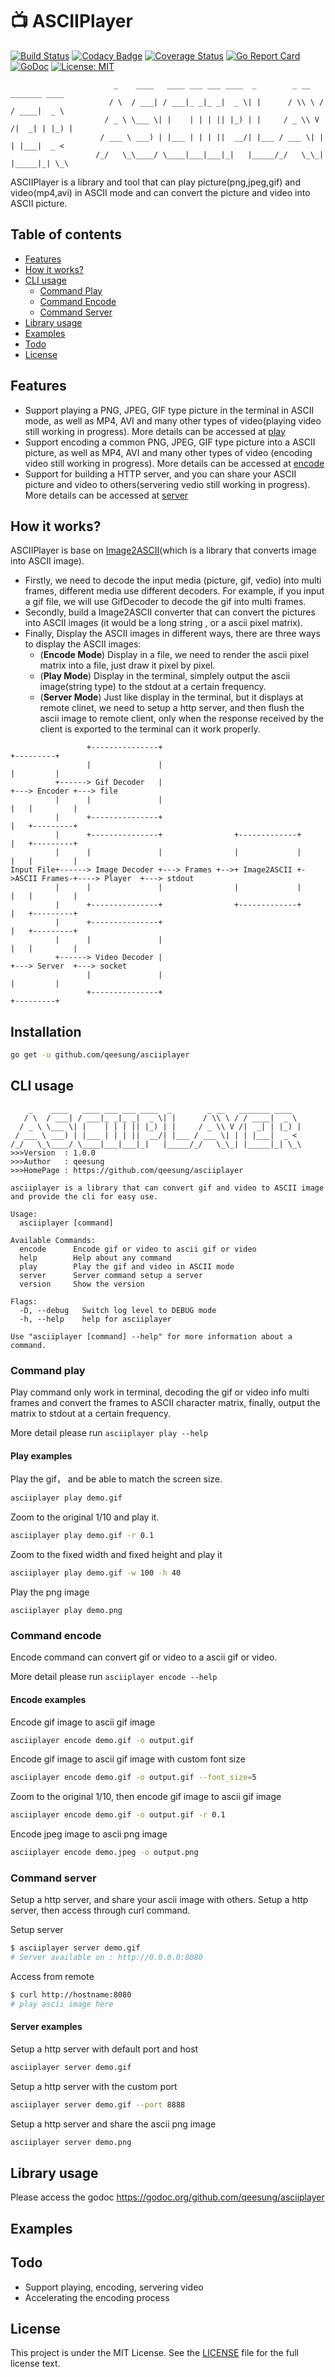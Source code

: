 
# :tv: ASCIIPlayer

[![Build Status](https://travis-ci.org/qeesung/asciiplayer.svg?branch=master)](https://travis-ci.org/qeesung/asciiplayer)
[![Codacy Badge](https://api.codacy.com/project/badge/Grade/2dba80ebf4c04687a320858c385fe7f8)](https://app.codacy.com/app/qeesung/asciiplayer?utm_source=github.com&utm_medium=referral&utm_content=qeesung/asciiplayer&utm_campaign=Badge_Grade_Dashboard)
[![Coverage Status](https://coveralls.io/repos/github/qeesung/asciiplayer/badge.svg)](https://coveralls.io/github/qeesung/asciiplayer)
[![Go Report Card](https://goreportcard.com/badge/github.com/qeesung/asciiplayer)](https://goreportcard.com/report/github.com/qeesung/asciiplayer)
[![GoDoc](https://godoc.org/github.com/qeesung/asciiplayer?status.svg)](https://godoc.org/github.com/qeesung/asciiplayer)
[![License: MIT](https://img.shields.io/badge/License-MIT-yellow.svg)](https://opensource.org/licenses/MIT)

```                  
                       _    ____   ____ ___ ___ ____  _        _ __   _______ ____
                      / \  / ___| / ___|_ _|_ _|  _ \| |      / \\ \ / / ____|  _ \
                     / _ \ \___ \| |    | | | || |_) | |     / _ \\ V /|  _| | |_) |
                    / ___ \ ___) | |___ | | | ||  __/| |___ / ___ \| | | |___|  _ <
                   /_/   \_\____/ \____|___|___|_|   |_____/_/   \_\_| |_____|_| \_\
```

ASCIIPlayer is a library and tool that can play picture(png,jpeg,gif) and video(mp4,avi) in ASCII mode and can convert the picture and video into ASCII picture. 

## Table of contents

- [Features](#features)
- [How it works?](#how-it-works)
- [CLI usage](#cli-usage)
    - [Command Play](#command-play)
    - [Command Encode](#command-encode)
    - [Command Server](#command-server)
- [Library usage](#library-usage)
- [Examples](#examples)
- [Todo](#todo)
- [License](#license)

## Features

- Support playing a PNG, JPEG, GIF type picture in the terminal in ASCII mode, as well as MP4, AVI and many other types of video(playing video still working in progress). More details can be accessed at [play](#command-play)
- Support encoding a common PNG, JPEG, GIF type picture into a ASCII picture, as well as MP4, AVI and many other types of video
(encoding video still working in progress). More details can be accessed at [encode](#command-encode)
- Support for building a HTTP server, and you can share your ASCII picture and video to others(servering vedio still working in progress). More details can be accessed at [server](#command-server)

## How it works?

ASCIIPlayer is base on [Image2ASCII](https://github.com/qeesung/image2ascii)(which is a library that converts image into ASCII image). 

- Firstly, we need to decode the input media (picture, gif, vedio) into multi frames, different media use different decoders. For example, if you input a gif file, we will use GifDecoder to decode the gif into multi frames.
- Secondly, build a Image2ASCII converter that can convert the pictures into ASCII images (it would be a long string , or a ascii pixel matrix).
- Finally, Display the ASCII images in different ways, there are three ways to display the ASCII images:
  - (**Encode Mode**) Display in a file, we need to render the ascii pixel matrix into a file, just draw it pixel by pixel. 
  - (**Play Mode**) Display in the terminal, simplely output the ascii image(string type) to the stdout at a certain frequency.
  - (**Server Mode**) Just like display in the terminal, but it displays at remote clinet, we need to setup a http server, and then flush the ascii image to remote client, only when the response received by the client is exported to the terminal can it work properly.

```
                 +---------------+                                                  +---------+
                 |               |                                                  |         |
          +------> Gif Decoder   |                                              +---> Encoder +---> file
          |      |               |                                              |   |         |
          |      +---------------+                                              |   +---------+
          |      +---------------+                +-------------+               |   +---------+
          |      |               |                |             |               |   |         |
Input File+------> Image Decoder +---> Frames +-->+ Image2ASCII +->ASCII Frames-+----> Player  +---> stdout
          |      |               |                |             |               |   |         |
          |      +---------------+                +-------------+               |   +---------+
          |      +---------------+                                              |   +---------+
          |      |               |                                              |   |         |
          +------> Video Decoder |                                              +---> Server  +---> socket
                 |               |                                                  |         |
                 +---------------+                                                  +---------+
```

## Installation

```bash
go get -u github.com/qeesung/asciiplayer
```

## CLI usage

```
    _    ____   ____ ___ ___ ____  _        _ __   _______ ____
   / \  / ___| / ___|_ _|_ _|  _ \| |      / \\ \ / / ____|  _ \
  / _ \ \___ \| |    | | | || |_) | |     / _ \\ V /|  _| | |_) |
 / ___ \ ___) | |___ | | | ||  __/| |___ / ___ \| | | |___|  _ <
/_/   \_\____/ \____|___|___|_|   |_____/_/   \_\_| |_____|_| \_\
>>>Version  : 1.0.0
>>>Author   : qeesung
>>>HomePage : https://github.com/qeesung/asciiplayer

asciiplayer is a library that can convert gif and video to ASCII image
and provide the cli for easy use.

Usage:
  asciiplayer [command]

Available Commands:
  encode      Encode gif or video to ascii gif or video
  help        Help about any command
  play        Play the gif and video in ASCII mode
  server      Server command setup a server
  version     Show the version

Flags:
  -D, --debug   Switch log level to DEBUG mode
  -h, --help    help for asciiplayer

Use "asciiplayer [command] --help" for more information about a command.
```

### Command play

Play command only work in terminal, decoding the gif or video info multi frames and convert the frames to ASCII character matrix, finally, output the matrix to stdout at a certain frequency.

More detail please run `asciiplayer play --help`

#### Play examples

Play the gif， and be able to match the screen size.
```bash
asciiplayer play demo.gif
```

Zoom to the original 1/10 and play it.
```bash
asciiplayer play demo.gif -r 0.1
```

Zoom to the fixed width and fixed height and play it
```bash
asciiplayer play demo.gif -w 100 -h 40
```

Play the png image
```
asciiplayer play demo.png
```

### Command encode

Encode command can convert gif or video to a ascii gif or video.

More detail please run `asciiplayer encode --help`

#### Encode examples

Encode gif image to ascii gif image 
```bash
asciiplayer encode demo.gif -o output.gif
```

Encode gif image to ascii gif image with custom font size
```bash
asciiplayer encode demo.gif -o output.gif --font_size=5
```

Zoom to the original 1/10, then encode gif image to ascii gif image
```bash
asciiplayer encode demo.gif -o output.gif -r 0.1
```

Encode jpeg image to ascii png image
```bash
asciiplayer encode demo.jpeg -o output.png
```

### Command server

Setup a http server, and share your ascii image with others. Setup a http server, then access through curl command.

Setup server
```bash
$ asciiplayer server demo.gif
# Server available on : http://0.0.0.0:8080
```

Access from remote
```bash
$ curl http://hostname:8080
# play ascii image here
```

#### Server examples

Setup a http server with default port and host
```bash
asciiplayer server demo.gif
```

Setup a http server with the custom port
```bash
asciiplayer server demo.gif --port 8888
```

Setup a http server and share the ascii png image
```bash
asciiplayer server demo.png
```

## Library usage

Please access the godoc https://godoc.org/github.com/qeesung/asciiplayer

## Examples


## Todo

- Support playing, encoding, servering video
- Accelerating the encoding process

## License

This project is under the MIT License. See the [LICENSE](https://github.com/qeesung/asciiplayer/blob/master/LICENSE) file for the full license text.
